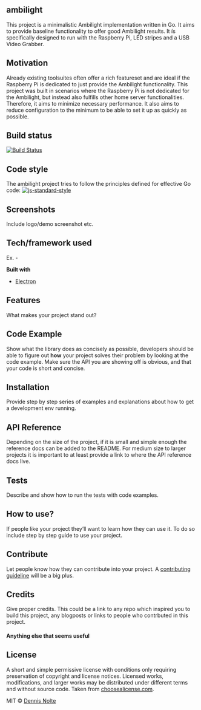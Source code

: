 ## ambilight
This project is a minimalistic Ambilight implementation written in Go. It aims to provide baseline functionality to offer good Ambilight results. It ís specifically designed to run with the Raspberry Pi, LED stripes and a USB Video Grabber.

## Motivation
Already existing toolsuites often offer a rich featureset and are ideal if the Raspberry Pi is dedicated to just provide the Ambilight functionality. This project was built in scenarios where the Raspberry Pi is not dedicated for the Ambilight, but instead also fulfills other home server functionalities. Therefore, it aims to minimize necessary performance. It also aims to reduce configuration to the minimum to be able to set it up as quickly as possible.

## Build status
[![Build Status](https://travis-ci.org/akashnimare/foco.svg?branch=master)](https://travis-ci.org/akashnimare/foco)

## Code style
The ambilight project tries to follow the principles defined for effective Go code:
[![js-standard-style](https://img.shields.io/badge/code%20style-standard-brightgreen.svg?style=flat)](https://golang.org/doc/effective_go.html)
 
## Screenshots
Include logo/demo screenshot etc.

## Tech/framework used
Ex. -

<b>Built with</b>
- [Electron](https://electron.atom.io)

## Features
What makes your project stand out?

## Code Example
Show what the library does as concisely as possible, developers should be able to figure out **how** your project solves their problem by looking at the code example. Make sure the API you are showing off is obvious, and that your code is short and concise.

## Installation
Provide step by step series of examples and explanations about how to get a development env running.

## API Reference

Depending on the size of the project, if it is small and simple enough the reference docs can be added to the README. For medium size to larger projects it is important to at least provide a link to where the API reference docs live.

## Tests
Describe and show how to run the tests with code examples.

## How to use?
If people like your project they’ll want to learn how they can use it. To do so include step by step guide to use your project.

## Contribute

Let people know how they can contribute into your project. A [contributing guideline](https://github.com/zulip/zulip-electron/blob/master/CONTRIBUTING.md) will be a big plus.

## Credits
Give proper credits. This could be a link to any repo which inspired you to build this project, any blogposts or links to people who contrbuted in this project. 

#### Anything else that seems useful

## License
A short and simple permissive license with conditions only requiring preservation of copyright and license notices. Licensed works, modifications, and larger works may be distributed under different terms and without source code. Taken from [choosealicense.com](https://choosealicense.com/licenses/mit/).

MIT © [Dennis Nolte]()
